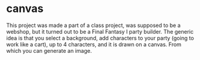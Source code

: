 # canvas
This project was made a part of a class project, was supposed to be a webshop, but it turned out to be a Final Fantasy I party builder.
The generic idea is that you select a background, add characters to your party (going to work like a cart), up to 4 characters, and it is drawn on a canvas.
From which you can generate an image.
